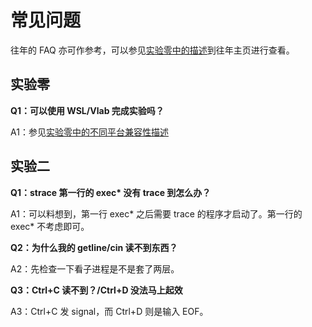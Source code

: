 # 常见问题

往年的 FAQ 亦可作参考，可以参见[实验零中的描述](https://osh-2022.github.io/lab0/#%E6%9C%AC%E5%AD%A6%E6%9C%9F%E7%9A%84%E5%AE%9E%E9%AA%8C%E8%AE%BE%E8%AE%A1)到往年主页进行查看。

## 实验零

**Q1：可以使用 WSL/Vlab 完成实验吗？**

A1：参见[实验零中的不同平台兼容性描述](https://osh-2022.github.io/lab0/#%E4%B8%8D%E5%90%8C%E5%B9%B3%E5%8F%B0%E5%85%BC%E5%AE%B9%E6%80%A7)

## 实验二

**Q1：strace 第一行的 exec\* 没有 trace 到怎么办？**

A1：可以料想到，第一行 exec* 之后需要 trace 的程序才启动了。第一行的 exec* 不考虑即可。

**Q2：为什么我的 getline/cin 读不到东西？**

A2：先检查一下看子进程是不是套了两层。

**Q3：Ctrl+C 读不到？/Ctrl+D 没法马上起效**

A3：Ctrl+C 发 signal，而 Ctrl+D 则是输入 EOF。
